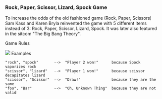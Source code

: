 ### Rock, Paper, Scissor, Lizard, Spock Game

To increase the odds of the old fashioned game (Rock, Paper, Scissors) Sam Kass and Karen Bryla reinvented the game with 5 different items instead of 3: Rock, Paper, Scissor, Lizard, Spock. It was later also featured in the sitcom "The Big Bang Theory".

Game Rules

![](https://i.imgur.com/BWDszrL.jpg)
Examples
```
"rock", "spock"       -->  "Player 2 won!"      because Spock vaporizes rock
"scissor", "lizard"   -->  "Player 1 won!"      because scissor decapitates lizard
"scissor", "Scissor"  -->  "Draw!"              because they are the same
"foo", "Bar"          -->  "Oh, Unknown Thing"  because they are not valid
